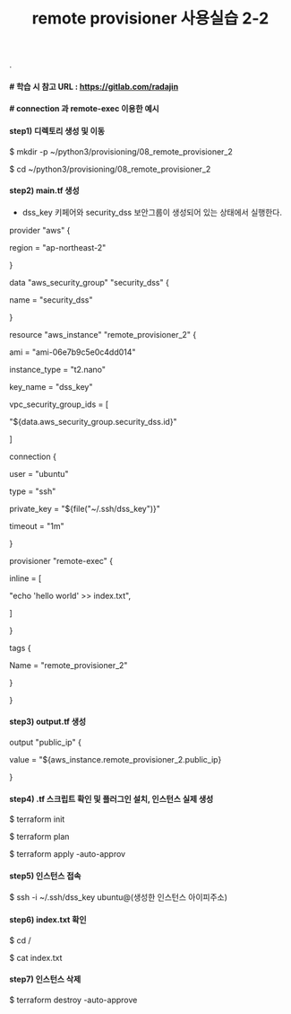 ﻿---
layout: post
title: "remote provisioner 사용실습 2-2"
tags: [terraform]
comments: true
---

.

#### # 학습 시 참고 URL : https://gitlab.com/radajin

#### # connection 과 remote-exec 이용한 예시

#### step1) 디렉토리 생성 및 이동

$ mkdir -p ~/python3/provisioning/08_remote_provisioner_2

$ cd ~/python3/provisioning/08_remote_provisioner_2

#### step2) main.tf 생성

- dss_key 키페어와 security_dss 보안그룹이 생성되어 있는 상태에서 실행한다.

provider "aws" {

region = "ap-northeast-2"

}

data "aws_security_group" "security_dss" {

name = "security_dss"

}

resource "aws_instance" "remote_provisioner_2" {

ami = "ami-06e7b9c5e0c4dd014"

instance_type = "t2.nano"

key_name = "dss_key"

vpc_security_group_ids = [

"${data.aws_security_group.security_dss.id}"

]

connection {

user = "ubuntu"

type = "ssh"

private_key = "${file("~/.ssh/dss_key")}"

timeout = "1m"

}

provisioner "remote-exec" {

inline = [

"echo 'hello world' >> index.txt",

]

}

tags {

Name = "remote_provisioner_2"

}

}

#### step3) output.tf 생성

output "public_ip" {

value = "${aws_instance.remote_provisioner_2.public_ip}

}

#### step4) .tf 스크립트 확인 및 플러그인 설치, 인스턴스 실제 생성

$ terraform init

$ terraform plan

$ terraform apply -auto-approv

#### step5) 인스턴스 접속

$ ssh -i ~/.ssh/dss_key ubuntu@(생성한 인스턴스 아이피주소)

#### step6) index.txt 확인

$ cd /

$ cat index.txt

#### step7) 인스턴스 삭제

$ terraform destroy -auto-approve

